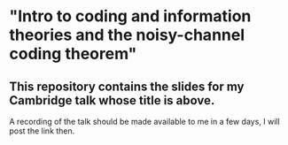 # "Intro to coding and information theories and the noisy-channel coding theorem"
## This repository contains the slides for my Cambridge talk whose title is above.

A recording of the talk should be made available to me in a few days, I will post the link then.

